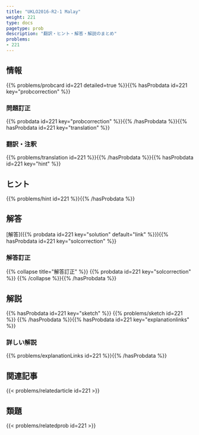 ```yaml
---
title: "UKLO2016-R2-1 Malay"
weight: 221
type: docs
pagetype: prob
description: "翻訳・ヒント・解答・解説のまとめ"
problems: 
- 221
---
```


## 情報

{{% problems/probcard id=221 detailed=true %}}{{% hasProbdata id=221 key="probcorrection" %}}

### 問題訂正

{{% probdata id=221 key="probcorrection" %}}{{% /hasProbdata %}}{{% hasProbdata id=221 key="translation" %}}

### 翻訳・注釈

{{% problems/translation id=221 %}}{{% /hasProbdata %}}{{% hasProbdata id=221 key="hint" %}}

## ヒント

{{% problems/hint id=221 %}}{{% /hasProbdata %}}

## 解答

[解答]({{% probdata id=221 key="solution" default="link" %}}){{% hasProbdata id=221 key="solcorrection" %}}

### 解答訂正

{{% collapse title="解答訂正" %}}
{{% probdata id=221 key="solcorrection" %}}
{{% /collapse %}}{{% /hasProbdata %}}

## 解説

{{% hasProbdata id=221 key="sketch" %}}
{{% problems/sketch id=221 %}}
{{% /hasProbdata %}}{{% hasProbdata id=221 key="explanationlinks" %}}

### 詳しい解説

{{% problems/explanationLinks id=221 %}}{{% /hasProbdata %}}

## 関連記事

{{< problems/relatedarticle id=221 >}}

## 類題

{{< problems/relatedprob id=221 >}}
